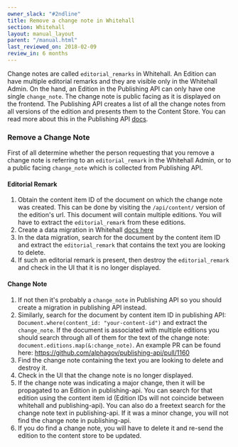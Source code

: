 ```yaml
---
owner_slack: "#2ndline"
title: Remove a change note in Whitehall
section: Whitehall
layout: manual_layout
parent: "/manual.html"
last_reviewed_on: 2018-02-09
review_in: 6 months
---
```


Change notes are called `editorial_remarks` in Whitehall. An Edition can 
have multiple editorial remarks and they are visible only in the Whitehall 
Admin. On the hand, an Edition in the Publishing API can only have one 
single `change_note`. The change note is public facing as it is displayed on 
the frontend. The Publishing API creates a list of all the change notes 
from all versions of the edition and presents them to the Content Store. 
You can read more about this in the Publishing API [docs](https://docs.publishing.service.gov.uk/apis/publishing-api/model.html#changenote).

### Remove a Change Note

First of all determine whether the person requesting that you remove a change note
is referring to an `editorial_remark` in the Whitehall Admin, or to a public facing 
`change_note` which is collected from Publishing API. 

#### Editorial Remark
1. Obtain the content item ID of the document on which the change note was created. 
This can be done by visiting the `/api/content/` version of the edition's url. 
This document will contain multiple editions. You will have to extract the 
`editorial_remark` from these editions. 
1. Create a data migration in Whitehall [docs here](https://github.com/alphagov/whitehall/blob/19cd7d72de32454d532c195f35b027fa1b3ba6ac/db/data_migration/README.md)
1. In the data migration, search for the document by the content item ID and
extract the `editorial_remark` that contains the text you are looking to delete. 
1. If such an editorial remark is present, then destroy the `editorial_remark`
and check in the UI that it is no longer displayed.

#### Change Note 
1. If not then it's probably a `change_note` in Publishing API so you should create
a migration in publishing API instead. 
1. Similarly, search for the document by content item ID in publishing API: 
`Document.where(content_id: "your-content-id")` and extract the `change_note`.
If the document is associated with multiple editions you should search through all 
of them for the text of the change note: `document.editions.map(&:change_note)`.
An example PR can be found here: https://github.com/alphagov/publishing-api/pull/1160
1. Find the change note containing the text you are looking to delete and destroy it. 
1. Check in the UI that the change note is no longer displayed. 
1. If the change note was indicating a major change, then it will be propagated 
to an Edition in publishing-api. You can search for that edition using the content 
item id (Edition IDs will not coincide between whitehall and
publishing-api). You can also do a freetext search for the change note text in
publishing-api. If it was a minor change, you will not find the change note in 
publishing-api. 
1. If you do find a change note, you will have to delete it and re-send 
the edition to the content store to be updated. 

